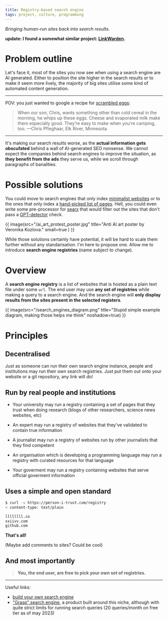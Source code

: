 ```yaml
---
title: Registry-based search engine
tags: project, culture, programming
---
```


*Bringing human-run sites back into search results*.

**update: I found a somewhat similar project: [LinkWarden](https://linkwarden.app).**

# Problem outline

Let's face it, most of the sites you now see when using a search engine are AI
generated. Either to position the site higher in the search results or to make
it seem more lively, the majority of big sites utilise some kind of automated
content generation.

---

POV: you just wanted to google a recipe for [scrambled
eggs](https://www.tasteofhome.com/collection/best-egg-recipes/):

>When our son, Chris, wants something other than cold cereal in the morning, he
>whips up these eggs. Cheese and evaporated milk make them especially good.
>They’re easy to make when you’re camping, too. —Chris Pfleghaar, Elk River,
>Minnesota

---

It's making our search results worse, as the **actual information gets
obscufated** behind a wall of AI-generated SEO nonsense. We cannot expect the
companies behind search engines to improve the situation, as **they benefit
from the ads** they serve us, while we scroll through paragraphs of banalities.

# Possible solutions

You could move to search engines that only index [minimalist
websites](http://wiby.me/) or to the ones that only index a [hand-picked list
of pages](https://lieu.cblgh.org/). Hell, you could even write some
pre-processor for [searx](https://searx.github.io/searx/) that would filter out
the sites that don't pass a [GPT-detector](https://www.gpt-detector.com/)
check.

{{ image(src="/ai_art_protest_poster.jpg" title="Anti AI art poster by Veronika
Kozlova." small=true ) }}

While those solutions certainly have potential, it will be hard to scale them
further without any standarisation. I'm here to propose one. Allow me to
introduce **search engine registries** (name subject to change).

# Overview

A **search engine registry** is a list of websites that is hosted as a plain
text file under some `url`. The end user may use **any set of registries**
while making a query to a search engine. And the search engine will **only
display results from the sites present in the selected registers**.

{{ image(src="/search_engines_diagram.png" title="Stupid simple example
diagram, making those helps me think" noshadow=true) }}

# Principles

## Decentralised

Just as someone can run their own search engine instance, people and
institutions may run their own search registries. Just put them out onto your
website or a git repository, any link will do!

## Run by real people and institutions

- Your university may run a registry containing a set of pages that they trust
  when doing research (blogs of other researchers, science news websites, etc)

- An expert may run a registry of websites that they've validated to contain
  true information

- A journalist may run a registry of websites run by other journalists that
  they find competent

- An organisation which is developing a programming language may run a registry
  with curated resources for that language

- Your goverment may run a registry containing websites that serve official
  goverment information

## Uses a simple and open standard

```bash
$ curl -v https://person-i-trust.com/registry
< content-type: text/plain

llllllll.co
xxiivv.com
github.com
```

**That's all!**

(Maybe add comments to sites? Could be cool)

## And most importantly

>**You, the end user, are free to pick your own set of registries.**

---

Useful links:

- [build your own search engine](http://wiby.me/about/guide.html)
- ["Grasp" search engine](https://usegrasp.com/), a product built around this niche, although with quite strict limits for running search queries (20 queries/month on free tier as of may 2023)
